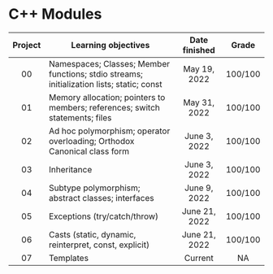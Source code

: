 # C++ Modules

|Project|Learning objectives|Date finished|Grade|
| :---: | --- | :---: | :---: |
| 00 | Namespaces;  Classes;  Member functions;  stdio streams;  initialization lists;  static;  const| May 19, 2022 | 100/100 |
| 01 | Memory allocation;  pointers to members;  references;  switch statements;  files| May 31, 2022 | 100/100 |
| 02 | Ad hoc polymorphism;  operator overloading;  Orthodox Canonical class form| June 3, 2022 | 100/100 |
| 03 | Inheritance| June 3, 2022  | 100/100 |
| 04 | Subtype polymorphism; abstract classes; interfaces| June 9, 2022 | 100/100 |
| 05 | Exceptions (try/catch/throw) | June 21, 2022 | 100/100 |
| 06 | Casts (static, dynamic, reinterpret, const, explicit) | June 21, 2022 | 100/100 |
| 07 | Templates | Current | NA |
